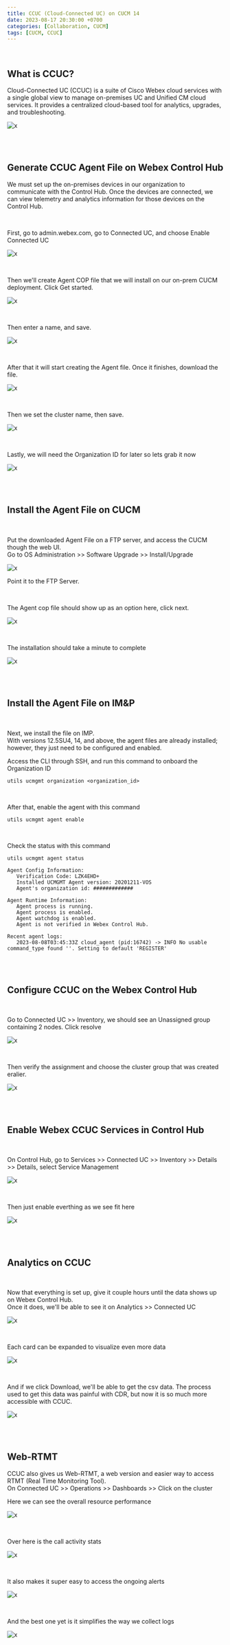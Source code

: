 ```yaml
---
title: CCUC (Cloud-Connected UC) on CUCM 14
date: 2023-08-17 20:30:00 +0700
categories: [Collaboration, CUCM]
tags: [CUCM, CCUC]
---
```


<br>

## What is CCUC?

Cloud-Connected UC (CCUC) is a suite of Cisco Webex cloud services with a single global view to manage on-premises UC and Unified CM cloud services.  It provides a centralized cloud-based tool for analytics, upgrades, and troubleshooting. 

![x](/static/2023-08-08-ccuc/01.png)

<br>
<br>

## Generate CCUC Agent File on Webex Control Hub

We must set up the on-premises devices in our organization to communicate with the Control Hub. Once the devices are connected, we can view telemetry and analytics information for those devices on the Control Hub. 

<br>

First, go to admin.webex.com, go to Connected UC, and choose Enable Connected UC

![x](/static/2023-08-08-ccuc/02.png)

<br>

Then we'll create Agent COP file that we will install on our on-prem CUCM deployment. Click Get started.

![x](/static/2023-08-08-ccuc/03.png)

<br>

Then enter a name, and save.

![x](/static/2023-08-08-ccuc/04.png)

<br>

After that it will start creating the Agent file. Once it finishes, download the file.

![x](/static/2023-08-08-ccuc/05.png)

<br>

Then we set the cluster name, then save.


![x](/static/2023-08-08-ccuc/06.png)


<br>

Lastly, we will need the Organization ID for later so lets grab it now

![x](/static/2023-08-08-ccuc/07.png)


<br>
<br>

## Install the Agent File on CUCM

<br>

Put the downloaded Agent File on a FTP server, and access the CUCM though the web UI. <br>
Go to OS Administration >> Software Upgrade >> Install/Upgrade

![x](/static/2023-08-08-ccuc/08.png)

Point it to the FTP Server.

<br>

The Agent cop file should show up as an option here, click next.

![x](/static/2023-08-08-ccuc/09.png)

<br>


The installation should take a minute to complete

![x](/static/2023-08-08-ccuc/10.png)


<br>
<br>

## Install the Agent File on IM&P

<br>

Next, we install the file on IMP. <br>
With versions 12.5SU4, 14, and above, the agent files are already installed; however, they just need to be configured and enabled. <br>

Access the CLI through SSH, and run this command to onboard the Organization ID

```shell
utils ucmgmt organization <organization_id>
```

<br>

After that, enable the agent with this command 

```shell
utils ucmgmt agent enable
```

<br>

Check the status with this command

```shell
utils ucmgmt agent status
```

```shell
Agent Config Information:
   Verification Code: LZK4EHD+
   Installed UCMGMT Agent version: 20201211-VOS
   Agent's organization id: #############

Agent Runtime Information:
   Agent process is running.
   Agent process is enabled.
   Agent watchdog is enabled.
   Agent is not verified in Webex Control Hub.

Recent agent logs:
   2023-08-08T03:45:33Z cloud_agent (pid:16742) -> INFO No usable command_type found ''. Setting to default 'REGISTER'
```

<br>
<br>

## Configure CCUC on the Webex Control Hub

<br>

Go to Connected UC >> Inventory, we should see an Unassigned group containing 2 nodes. Click resolve

![x](/static/2023-08-08-ccuc/11.png)

<br>

Then verify the assignment and choose the cluster group that was created eralier.

![x](/static/2023-08-08-ccuc/12.png)

<br>
<br>

## Enable Webex CCUC Services in Control Hub

<br>

On Control Hub, go to Services >> Connected UC >> Inventory >> Details >> Details, select Service Management

![x](/static/2023-08-08-ccuc/13.png)

<br>

Then just enable everthing as we see fit here

![x](/static/2023-08-08-ccuc/14.png)


<br>
<br>

## Analytics on CCUC

<br>

Now that everything is set up, give it couple hours until the data shows up on Webex Control Hub. <br>
Once it does, we'll be able to see it on Analytics >> Connected UC

![x](/static/2023-08-08-ccuc/21.png)

<br>

Each card can be expanded to visualize even more data

![x](/static/2023-08-08-ccuc/22.png)

<br>

And if we click Download, we'll be able to get the csv data. The process used to get this data was painful with CDR, but now it is so much more accessible with CCUC.


![x](/static/2023-08-08-ccuc/23.png)

<br>
<br>

## Web-RTMT

CCUC also gives us Web-RTMT, a web version and easier way to access RTMT (Real Time Monitoring Tool). <br>
On Connected UC >> Operations >> Dashboards >> Click on the cluster

Here we can see the overall resource performance 

![x](/static/2023-08-08-ccuc/17.png)

<br>

Over here is the call activity stats

![x](/static/2023-08-08-ccuc/18.png)

<br>

It also makes it super easy to access the ongoing alerts

![x](/static/2023-08-08-ccuc/19.png)

<br>

And the best one yet is it simplifies the way we collect logs

![x](/static/2023-08-08-ccuc/20.png)

<br>
